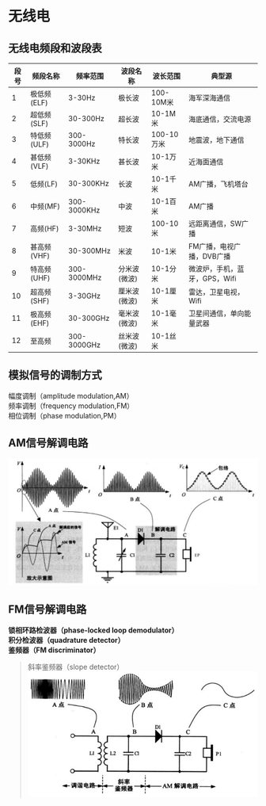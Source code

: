 # 无线电
## 无线电频段和波段表
| 段号 | 频段名称    | 频率范围    | 波段名称     | 波长范围   | 典型源                        |
|------|-------------|-------------|--------------|------------|-------------------------------|
| 1    | 极低频(ELF) | 3-30Hz      | 极长波       | 100-10M米  | 海军深海通信                  |
| 2    | 超低频(SLF) | 30-300Hz    | 超长波       | 10-1M米    | 海底通信，交流电源            |
| 3    | 特低频(ULF) | 300-3000Hz  | 特长波       | 100-10万米 | 地震波，地下通信              |
| 4    | 甚低频(VLF) | 3-30KHz     | 甚长波       | 10-1万米   | 近海面通信                    |
| 5    | 低频(LF)    | 30-300KHz   | 长波         | 10-1千米   | AM广播，飞机塔台              |
| 6    | 中频(MF)    | 300-3000KHz | 中波         | 10-1百米   | AM广播                        |
| 7    | 高频(HF)    | 3-30MHz     | 短波         | 100-10米   | 远距离通信，SW广播            |
| 8    | 甚高频(VHF) | 30-300MHz   | 米波         | 10-1米     | FM广播，电视广播，DVB广播     |
| 9    | 特高频(UHF) | 300-3000MHz | 分米波(微波) | 10-1分米   | 微波炉，手机，蓝牙，GPS，Wifi |
| 10   | 超高频(SHF) | 3-30GHz     | 厘米波(微波) | 10-1厘米   | 雷达，卫星电视，Wifi          |
| 11   | 极高频(EHF) | 30-300GHz   | 毫米波(微波) | 10-1毫米   | 卫星间通信，单向能量武器      |
| 12   | 至高频      | 300-3000GHz | 丝米波(微波) | 10-1丝米   |                               |

## 模拟信号的调制方式
幅度调制（amplitude modulation,AM）  
频率调制（frequency modulation,FM）  
相位调制（phase modulation,PM）

## AM信号解调电路
![](../../Image/a/d.png)

## FM信号解调电路
**锁相环路检波器（phase-locked loop demodulator）**  
**积分检波器（quadrature detector）**  
**鉴频器（FM discriminator）**  
> 斜率鉴频器（slope detector）
> ![](../../Image/a/e.png)
